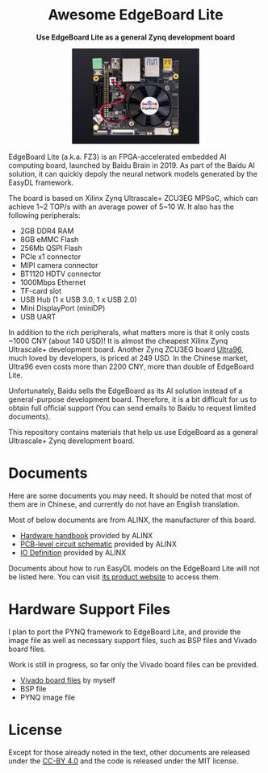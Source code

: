 <h1 align=center> Awesome EdgeBoard Lite </h1>
<div align="center">

**Use EdgeBoard Lite as a general Zynq development board**

<img src="./board_files/fz3a/A.0/fz3a_board.jpeg" width="50%" />
</div>

EdgeBoard Lite (a.k.a. FZ3) is an FPGA-accelerated embedded AI computing board, launched by Baidu Brain in 2019. As part of the Baidu AI solution, it can quickly depoly the neural network models generated by the EasyDL framework.

The board is based on Xilinx Zynq Ultrascale+ ZCU3EG MPSoC, which can achieve 1\~2 TOP/s with an average power of 5\~10 W. It also has the following peripherals:

- 2GB DDR4 RAM
- 8GB eMMC Flash
- 256Mb QSPI Flash
- PCIe x1 connector
- MIPI camera connector
- BT1120 HDTV connector
- 1000Mbps Ethernet
- TF-card slot
- USB Hub (1 x USB 3.0, 1 x USB 2.0)
- Mini DisplayPort (miniDP)
- USB UART

In addition to the rich peripherals, what matters more is that it only costs \~1000 CNY (about 140 USD)! It is almost the cheapest Xilinx Zynq Ultrascale+ development board. Another Zynq ZCU3EG board [Ultra96](https://www.96boards.org/product/ultra96), much loved by developers, is priced at 249 USD. In the Chinese market, Ultra96 even costs more than 2200 CNY, more than double of EdgeBoard Lite.

Unfortunately, Baidu sells the EdgeBoard as its AI solution instead of a general-purpose development board. Therefore, it is a bit difficult for us to obtain full official support (You can send emails to Baidu to request limited documents).

This repository contains materials that help us use EdgeBoard as a general Ultrascale+ Zynq development board.

# Documents

Here are some documents you may need. It should be noted that most of them are in Chinese, and currently do not have an English translation.

Most of below documents are from ALINX, the manufacturer of this board.

- [Hardware handbook](./docs/FZ3A-Hardware-Handbook.pdf) provided by ALINX
- [PCB-level circuit schematic](./docs/FZ3A-Schematic.pdf) provided by ALINX
- [IO Definition](./docs/FZ3A-io-definition.xls) provided by ALINX


Documents about how to run EasyDL models on the EdgeBoard Lite will not be listed here. You can visit [its product website](https://aim.baidu.com/product/dbb5272f-aff2-42fc-8bbc-382a53ef2c90) to access them.

# Hardware Support Files

I plan to port the PYNQ framework to EdgeBoard Lite, and provide the image file as well as necessary support files, such as BSP files and Vivado board files.

Work is still in progress, so far only the Vivado board files can be provided.

- [Vivado board files](./board_files) by myself
- BSP file
- PYNQ image file

# License

Except for those already noted in the text, other documents are released under the [CC-BY 4.0](https://creativecommons.org/licenses/by/4.0/) and the code is released under the MIT license.
